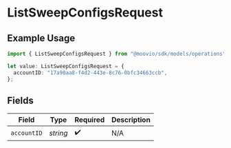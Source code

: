 # ListSweepConfigsRequest

## Example Usage

```typescript
import { ListSweepConfigsRequest } from "@moovio/sdk/models/operations";

let value: ListSweepConfigsRequest = {
  accountID: "17a90aa8-f4d2-443e-8c76-0bfc34663ccb",
};
```

## Fields

| Field              | Type               | Required           | Description        |
| ------------------ | ------------------ | ------------------ | ------------------ |
| `accountID`        | *string*           | :heavy_check_mark: | N/A                |